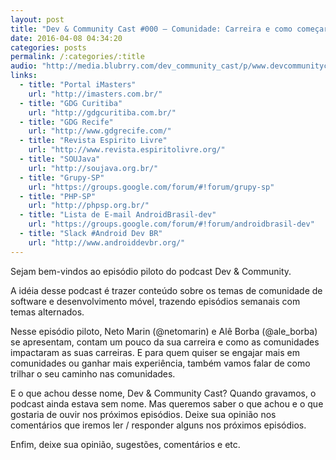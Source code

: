 ```yaml
---
layout: post
title: "Dev & Community Cast #000 – Comunidade: Carreira e como começar"
date: 2016-04-08 04:34:20
categories: posts
permalink: /:categories/:title
audio: "http://media.blubrry.com/dev_community_cast/p/www.devcommunitycast.com.br/episodios/CommunityCast-Comunidade-Carreira-Piloto-20160407-Ep000.mp3"
links:
  - title: "Portal iMasters"
    url: "http://imasters.com.br/"
  - title: "GDG Curitiba"
    url: "http://gdgcuritiba.com.br/"
  - title: "GDG Recife"
    url: "http://www.gdgrecife.com/"
  - title: "Revista Espirito Livre"
    url: "http://www.revista.espiritolivre.org/"
  - title: "SOUJava"
    url: "http://soujava.org.br/"
  - title: "Grupy-SP"
    url: "https://groups.google.com/forum/#!forum/grupy-sp"
  - title: "PHP-SP"
    url: "http://phpsp.org.br/"
  - title: "Lista de E-mail AndroidBrasil-dev"
    url: "https://groups.google.com/forum/#!forum/androidbrasil-dev"
  - title: "Slack #Android Dev BR"
    url: "http://www.androiddevbr.org/"
---
```


Sejam bem-vindos ao episódio piloto do podcast Dev & Community.

A idéia desse podcast é trazer conteúdo sobre os temas de comunidade de software e desenvolvimento móvel, trazendo episódios semanais com temas alternados.
<!--preview-->
Nesse episódio piloto, Neto Marin (@netomarin) e Alê Borba (@ale_borba) se apresentam, contam um pouco da sua carreira e como as comunidades impactaram as suas carreiras. E para quem quiser se engajar mais em comunidades ou ganhar mais experiência, também vamos falar de como trilhar o seu caminho nas comunidades.

E o que achou desse nome, Dev & Community Cast?
Quando gravamos, o podcast ainda estava sem nome. Mas queremos saber o que achou e o que gostaria de ouvir nos próximos episódios.
Deixe sua opinião nos comentários que iremos ler / responder alguns nos próximos episódios.

Enfim, deixe sua opinião, sugestões, comentários e etc.